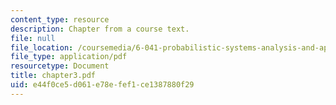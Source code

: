 ```yaml
---
content_type: resource
description: Chapter from a course text.
file: null
file_location: /coursemedia/6-041-probabilistic-systems-analysis-and-applied-probability-spring-2006/e44f0ce5d061e78efef1ce1387880f29_chapter3.pdf
file_type: application/pdf
resourcetype: Document
title: chapter3.pdf
uid: e44f0ce5-d061-e78e-fef1-ce1387880f29
---
```

